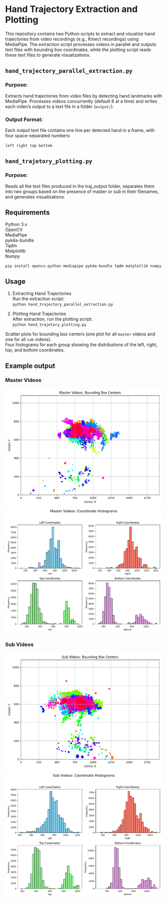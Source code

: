 # Hand Trajectory Extraction and Plotting
This repository contains two Python scripts to extract and visualize hand trajectories from video recordings (e.g., Kinect recordings) using MediaPipe. The extraction script processes videos in parallel and outputs text files with bounding box coordinates, while the plotting script reads these text files to generate visualizations.

## ``hand_trajectory_parallel_extraction.py``
### Purpose:
Extracts hand trajectories from video files by detecting hand landmarks with MediaPipe.
Processes videos concurrently (default 8 at a time) and writes each video’s output to a text file in a folder (``output/``).

### Output Format:
Each output text file contains one line per detected hand in a frame, with four space-separated numbers:


``left right top bottom``

## ``hand_trajetory_plotting.py``
### Purpose:
Reads all the text files produced in the traj_output folder, separates them into two groups based on the presence of master or sub in their filenames, and generates visualizations.


## Requirements

Python 3.x\
OpenCV\
MediaPipe\
pyk4a-bundle\
Tqdm\
Matplotlib\
Numpy


```
pip install opencv-python mediapipe pyk4a-bundle tqdm matplotlib numpy
```

## Usage
1. Extracting Hand Trajectories\
Run the extraction script:\
``python hand_trajectory_parallel_extraction.py``

2. Plotting Hand Trajectories\
After extraction, run the plotting script:\
``python hand_trajetory_plotting.py``

Scatter plots for bounding box centers (one plot for all ``master`` videos and one for all ``sub`` videos).\
Four histograms for each group showing the distributions of the left, right, top, and bottom coordinates.

## Example output

### Master Videos
![Master Scatter Plot](assets/master_scatter.png)
![Master Histograms](assets/master_histograms.png)

### Sub Videos
![Sub Scatter Plot](assets/sub_scatter.png)
![Sub Histograms](assets/sub_histograms.png)
